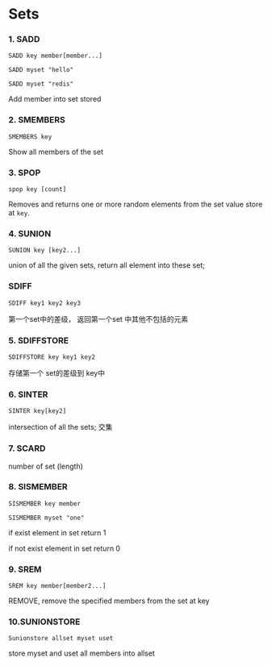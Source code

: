 # Sets


### 1. SADD

```
SADD key member[member...]

SADD myset "hello"

SADD myset "redis"

```

Add member into set stored


### 2. SMEMBERS 

```
SMEMBERS key 
```

Show all members of the set

### 3. SPOP 

```
spop key [count]
```

Removes and returns one or more random elements from the set value store at `key`.


### 4. SUNION 

```
SUNION key [key2...]

```
union of all the given sets, return all element into these set;
 
### SDIFF

```
SDIFF key1 key2 key3
```
第一个set中的差级， 返回第一个set 中其他不包括的元素

### 5. SDIFFSTORE

```
SDIFFSTORE key key1 key2
```
存储第一个 set的差级到 key中

### 6. SINTER 

```
SINTER key[key2]
```
intersection of all the sets;
交集


### 7. SCARD 

number of set (length)

### 8. SISMEMBER 

```
SISMEMBER key member

SISMEMBER myset "one"
```
if exist element in set return 1

if not exist element in set return 0

### 9. SREM 

```
SREM key member[member2...]
```

REMOVE, remove the specified members from the set at key

### 10.SUNIONSTORE

```
Sunionstore allset myset uset
```
store myset and uset all members into allset

